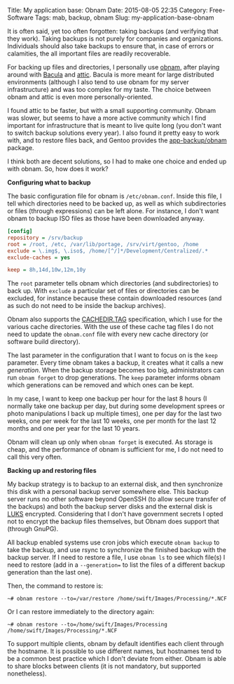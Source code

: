 Title: My application base: Obnam
Date: 2015-08-05 22:35
Category: Free-Software
Tags: mab, backup, obnam
Slug: my-application-base-obnam

It is often said, yet too often forgotten: taking backups (and verifying that 
they work). Taking backups is not purely for companies and organizations.
Individuals should also take backups to ensure that, in case of errors or
calamities, the all important files are readily recoverable.

For backing up files and directories, I personally use [obnam](http://obnam.org/),
after playing around with [Bacula](http://www.bacula.org/) and
[attic](https://attic-backup.org/). Bacula is more meant for large
distributed environments (although I also tend to use obnam for my server
infrastructure) and was too complex for my taste. The choice between obnam and
attic is even more personally-oriented.

<!-- PELICAN_END_SUMMARY -->

I found attic to be faster, but with a small supporting community. Obnam was
slower, but seems to have a more active community which I find important for 
infrastructure that is meant to live quite long (you don't want to switch 
backup solutions every year). I also found it pretty easy to work with, and
to restore files back, and Gentoo provides the [app-backup/obnam](https://packages.gentoo.org/package/app-backup/obnam)
package.

I think both are decent solutions, so I had to make one choice and ended up
with obnam. So, how does it work?

**Configuring what to backup**

The basic configuration file for obnam is `/etc/obnam.conf`. Inside this file,
I tell which directories need to be backed up, as well as which subdirectories
or files (through expressions) can be left alone. For instance, I don't want
obnam to backup ISO files as those have been downloaded anyway.

```ini
[config]
repository = /srv/backup
root = /root, /etc, /var/lib/portage, /srv/virt/gentoo, /home
exclude = \.img$, \.iso$, /home/[^/]*/Development/Centralized/.*
exclude-caches = yes

keep = 8h,14d,10w,12m,10y
```

The `root` parameter tells obnam which directories (and subdirectories) to
back up. With `exclude` a particular set of files or directories can be
excluded, for instance because these contain downloaded resources (and as such
do not need to be inside the backup archives).

Obnam also supports the [CACHEDIR.TAG](http://www.brynosaurus.com/cachedir/spec.html)
specification, which I use for the various cache directories. With the use of 
these cache tag files I do not need to update the `obnam.conf` file with every
new cache directory (or software build directory).

The last parameter in the configuration that I want to focus on is the `keep`
parameter. Every time obnam takes a backup, it creates what it calls a new
_generation_. When the backup storage becomes too big, administrators can run
`obnam forget` to drop generations. The `keep` parameter informs obnam which
generations can be removed and which ones can be kept.

In my case, I want to keep one backup per hour for the last 8 hours (I normally
take one backup per day, but during some development sprees or photo
manipulations I back up multiple times), one per day for the last two weeks, 
one per week for the last 10 weeks, one per month for the last 12 months and
one per year for the last 10 years.

Obnam will clean up only when `obnam forget` is executed. As storage is cheap,
and the performance of obnam is sufficient for me, I do not need to call this
very often.

**Backing up and restoring files**

My backup strategy is to backup to an external disk, and then synchronize this
disk with a personal backup server somewhere else. This backup server runs no
other software beyond OpenSSH (to allow secure transfer of the backups) and both
the backup server disks and the external disk is [LUKS](https://wiki.gentoo.org/wiki/Dm-crypt)
encrypted. Considering that I don't have government secrets I opted not to encrypt
the backup files themselves, but Obnam does support that (through GnuPG).

All backup enabled systems use cron jobs which execute `obnam backup` to take
the backup, and use rsync to synchronize the finished backup with the backup
server. If I need to restore a file, I use `obnam ls` to see which file(s) I
need to restore (add in a `--generation=` to list the files of a different
backup generation than the last one).

Then, the command to restore is:

    ~# obnam restore --to=/var/restore /home/swift/Images/Processing/*.NCF

Or I can restore immediately to the directory again:

    ~# obnam restore --to=/home/swift/Images/Processing /home/swift/Images/Processing/*.NCF

To support multiple clients, obnam by default identifies each client through
the hostname. It is possible to use different names, but hostnames tend to be
a common best practice which I don't deviate from either. Obnam is able to share
blocks between clients (it is not mandatory, but supported nonetheless).

